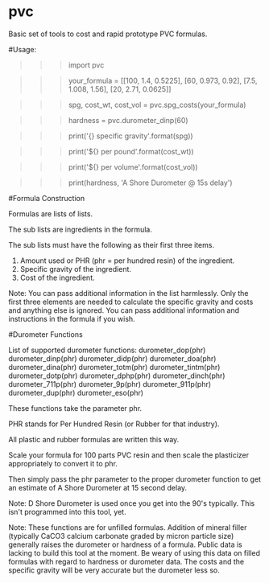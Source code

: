 # pvc

Basic set of tools to cost and rapid prototype PVC formulas.

#Usage:
>>>import pvc

>>>your_formula = [[100, 1.4, 0.5225], [60, 0.973, 0.92], [7.5, 1.008, 1.56], [20, 2.71, 0.0625]]

>>>spg, cost_wt, cost_vol = pvc.spg_costs(your_formula)

>>>hardness = pvc.durometer_dinp(60)

>>>print('{} specific gravity'.format(spg))

>>>print('${} per pound'.format(cost_wt))

>>>print('${} per volume'.format(cost_vol))

>>>print(hardness, 'A Shore Durometer @ 15s delay')

#Formula Construction

Formulas are lists of lists.

The sub lists are ingredients in the formula.

The sub lists must have the following as their first three items.

1.  Amount used or PHR (phr = per hundred resin) of the ingredient.
2.  Specific gravity of the ingredient.
3.  Cost of the ingredient.

Note:  You can pass additional information in the list harmlessly.  Only the first three elements are needed to calculate the specific gravity and costs and anything else is ignored.  You can pass additional information and instructions in the formula if you wish.

#Durometer Functions

List of supported durometer functions:
durometer_dop(phr)
durometer_dinp(phr)
durometer_didp(phr)
durometer_doa(phr)
durometer_dina(phr)
durometer_totm(phr)
durometer_tintm(phr)
durometer_dotp(phr)
durometer_dphp(phr)
durometer_dinch(phr)
durometer_711p(phr)
durometer_9p(phr)
durometer_911p(phr)
durometer_dup(phr)
durometer_eso(phr)

These functions take the parameter phr.

PHR stands for Per Hundred Resin (or Rubber for that industry).

All plastic and rubber formulas are written this way.

Scale your formula for 100 parts PVC resin and then scale the plasticizer appropriately to convert it to phr.

Then simply pass the phr parameter to the proper durometer function to get an estimate of A Shore Durometer at 15 second delay.

Note:  D Shore Durometer is used once you get into the 90's typically.  This isn't programmed into this tool, yet.

Note:  These functions are for unfilled formulas.  Addition of mineral filler (typically CaCO3 calcium carbonate graded by micron particle size) generally raises the durometer or hardness of a formula.  Public data is lacking to build this tool at the moment.  Be weary of using this data on filled formulas with regard to hardness or durometer data.  The costs and the specific gravity will be very accurate but the durometer less so.

